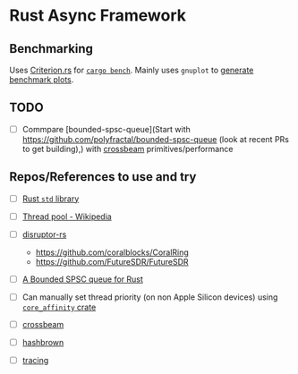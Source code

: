# Rust Async Framework

## Benchmarking

Uses [Criterion.rs](https://bheisler.github.io/criterion.rs/book/criterion_rs.html) for [`cargo bench`](https://doc.rust-lang.org/cargo/commands/cargo-bench.html). Mainly uses `gnuplot` to [generate benchmark plots](https://bheisler.github.io/criterion.rs/book/user_guide/plots_and_graphs.html).

## TODO

- [ ] Commpare [bounded-spsc-queue](Start with https://github.com/polyfractal/bounded-spsc-queue (look at recent PRs to get building),) with [crossbeam](https://github.com/crossbeam-rs/crossbeam) primitives/performance

## Repos/References to use and try

- [ ] [Rust `std` library](https://doc.rust-lang.org/std/index.html)
- [ ] [Thread pool - Wikipedia](https://en.wikipedia.org/wiki/Thread_pool)
- [ ] [disruptor-rs](https://github.com/nicholassm/disruptor-rs)
  + https://github.com/coralblocks/CoralRing
  + https://github.com/FutureSDR/FutureSDR
- [ ] [A Bounded SPSC queue for Rust](https://github.com/JohnnyGOX17/bounded-spsc-queue)
- [ ] Can manually set thread priority (on non Apple Silicon devices) using [`core_affinity` crate](https://docs.rs/core_affinity/latest/core_affinity/)
- [ ] [crossbeam](https://github.com/crossbeam-rs/crossbeam)
- [ ] [hashbrown](https://docs.rs/hashbrown/latest/hashbrown/)
- [ ] [tracing](https://docs.rs/tracing/latest/tracing/)

